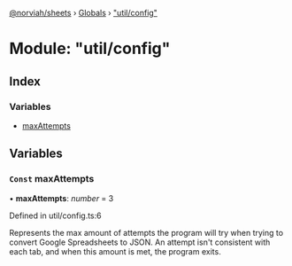 [@norviah/sheets](../README.md) › [Globals](../globals.md) › ["util/config"](_util_config_.md)

# Module: "util/config"

## Index

### Variables

* [maxAttempts](_util_config_.md#const-maxattempts)

## Variables

### `Const` maxAttempts

• **maxAttempts**: *number* = 3

Defined in util/config.ts:6

Represents the max amount of attempts the program will try when trying to
convert Google Spreadsheets to JSON. An attempt isn't consistent with each
tab, and when this amount is met, the program exits.
